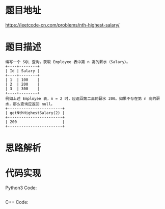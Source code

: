 # **题目地址**
https://leetcode-cn.com/problems/nth-highest-salary/
# **题目描述**
```
编写一个 SQL 查询，获取 Employee 表中第 n 高的薪水（Salary）。
+----+--------+
| Id | Salary |
+----+--------+
| 1  | 100    |
| 2  | 200    |
| 3  | 300    |
+----+--------+
例如上述 Employee 表，n = 2 时，应返回第二高的薪水 200。如果不存在第 n 高的薪水，那么查询应返回 null。
+------------------------+
| getNthHighestSalary(2) |
+------------------------+
| 200                    |
+------------------------+

```
# **思路解析**
# **代码实现**
Python3 Code:
```

```
C++ Code:
```

```
